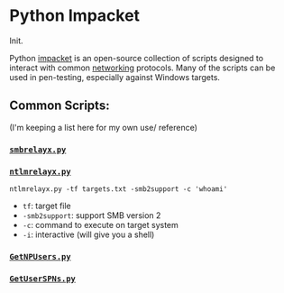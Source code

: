 
# Python Impacket
Init.

Python [impacket](https://github.com/fortra/impacket/tree/master) is an open-source collection of scripts designed to interact with common [networking](networking/OSI/network-layer.md) protocols. Many of the scripts can be used in pen-testing, especially against Windows targets.
## Common Scripts:
(I'm keeping a list here for my own use/ reference)
### [`smbrelayx.py`](https://github.com/fortra/impacket/blob/master/examples/smbrelayx.py)
### [`ntlmrelayx.py`](https://github.com/fortra/impacket/blob/master/examples/ntlmrelayx.py)
`ntlmrelayx.py -tf targets.txt -smb2support -c 'whoami'`
- `tf`: target file
- `-smb2support`: support SMB version 2
- `-c`: command to execute on target system
- `-i`: interactive (will give you a shell)
### [`GetNPUsers.py`](https://github.com/fortra/impacket/blob/master/examples/GetNPUsers.py)
### [`GetUserSPNs.py`](https://github.com/fortra/impacket/blob/master/examples/GetUserSPNs.py)
